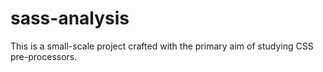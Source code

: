 ﻿# sass-analysis
This is a small-scale project crafted with the primary aim of studying CSS pre-processors.
